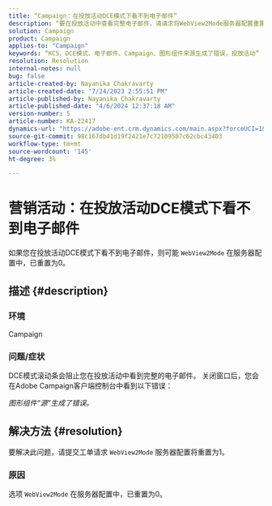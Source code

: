 ```yaml
---
title: “Campaign：在投放活动DCE模式下看不到电子邮件”
description: “要在投放活动中查看完整电子邮件，请请求将WebView2Mode服务器配置重置为1。”
solution: Campaign
product: Campaign
applies-to: "Campaign"
keywords: “KCS、DCE模式、电子邮件、Campaign、图形组件来源生成了错误，投放活动”
resolution: Resolution
internal-notes: null
bug: false
article-created-by: Nayanika Chakravarty
article-created-date: "7/24/2023 2:55:51 PM"
article-published-by: Nayanika Chakravarty
article-published-date: "4/6/2024 12:37:18 AM"
version-number: 5
article-number: KA-22417
dynamics-url: "https://adobe-ent.crm.dynamics.com/main.aspx?forceUCI=1&pagetype=entityrecord&etn=knowledgearticle&id=156f902c-322a-ee11-bdf4-6045bd0065f9"
source-git-commit: 98c167db41d19f2421e7c72109507c62cbc43403
workflow-type: tm+mt
source-wordcount: '145'
ht-degree: 3%

---
```


# 营销活动：在投放活动DCE模式下看不到电子邮件


如果您在投放活动DCE模式下看不到电子邮件，则可能 `WebView2Mode` 在服务器配置中，已重置为0。

## 描述 {#description}


### 环境

Campaign

### 问题/症状

DCE模式滚动条会阻止您在投放活动中看到完整的电子邮件。 关闭窗口后，您会在Adobe Campaign客户端控制台中看到以下错误：

*图形组件“源”生成了错误。*


## 解决方法 {#resolution}


要解决此问题，请提交工单请求 `WebView2Mode` 服务器配置将重置为1。

### 原因

选项 `WebView2Mode` 在服务器配置中，已重置为0。
